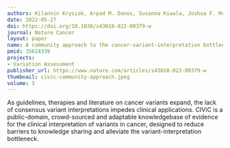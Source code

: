 ```yaml
---
authors: Kilannin Krysiak, Arpad M. Danos, Susanna Kiwala, Joshua F. McMichael, Adam C. Coffman, Erica K. Barnell, Lana Sheta, Jason Saliba, Cameron J. Grisdale, Lynzey Kujan, Shahil Pema, Jake Lever, Nicholas C. Spies, Andreea Chiorean, Damian T. Rieke, Kaitlin A. Clark, Payal Jani, Hideaki Takahashi, Peter Horak, Deborah I. Ritter, Xin Zhou, Benjamin J. Ainscough, Sean Delong, Mario Lamping, Alex R. Marr, Brian V. Li, Wan-Hsin Lin, Panieh Terraf, Yasser Salama, Katie M. Campbell, Kirsten M. Farncombe, Jianling Ji, Xiaonan Zhao, Xinjie Xu, Rashmi Kanagal-Shamanna, Kelsy C. Cotto, Zachary L. Skidmore, Jason R. Walker, Jinghui Zhang, Aleksandar Milosavljevic, Ronak Y. Patel, Rachel H. Giles, Raymond H. Kim, Lynn M. Schriml, Elaine R. Mardis, Steven J. M. Jones, Gordana Raca, Shruti Rao, Subha Madhavan, Alex H. Wagner, Obi L. Griffith, Malachi Griffith
date: 2022-05-27
doi: https://doi.org/10.1038/s43018-022-00379-w
journal: Nature Cancer
layout: paper
name: A community approach to the cancer-variant-interpretation bottleneck
pmid: 35624339
projects:
- Variation Assessment
publisher_url: https://www.nature.com/articles/s43018-022-00379-w
thumbnail: civic-community-approach.jpeg
volume: 3
---
```

As guidelines, therapies and literature on cancer variants expand, the lack of consensus variant interpretations impedes clinical applications. CIViC is a public-domain, crowd-sourced and adaptable knowledgebase of evidence for the clinical interpretation of variants in cancer, designed to reduce barriers to knowledge sharing and alleviate the variant-interpretation bottleneck.


